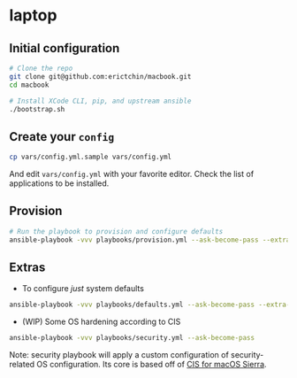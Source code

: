 # laptop

## Initial configuration

```bash
# Clone the repo
git clone git@github.com:erictchin/macbook.git
cd macbook

# Install XCode CLI, pip, and upstream ansible
./bootstrap.sh
```

## Create your `config`

```bash
cp vars/config.yml.sample vars/config.yml
```

And edit `vars/config.yml` with your favorite editor.  Check the list of applications to be installed.

## Provision

```bash
# Run the playbook to provision and configure defaults
ansible-playbook -vvv playbooks/provision.yml --ask-become-pass --extra-vars=@vars/config.yml
```

## Extras

* To configure *just* system defaults

```bash
ansible-playbook -vvv playbooks/defaults.yml --ask-become-pass --extra-vars=@vars/config.yml
```

* (WIP) Some OS hardening according to CIS

```bash
ansible-playbook -vvv playbooks/security.yml --ask-become-pass
```

Note: security playbook will apply a custom configuration of security-related OS configuration.  Its core is based off of [CIS for macOS Sierra](https://github.com/jamfprofessionalservices/CIS-for-macOS-Sierra-CP).
